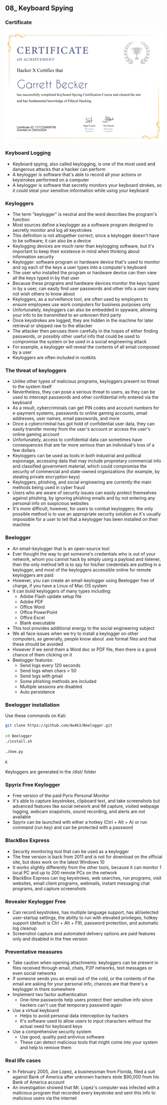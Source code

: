 ## 08_ Keyboard Spying

### Certificate
!["Certificate"](./08_KeyboardSpying.jpg)

### Keyboard Logging
- Keyboard spying, also called keylogging, is one of the most used and dangerous attacks that a hacker can perform
- A keylogger is software that's able to record all your actions or keystrokes performed on a computer
- A keylogger is software that secretly monitors your keyboard strokes, so it could steal your sensitive information while using your keyboard

### Keyloggers
- The term "keylogger" is neutral and the word describes the program's function
- Most sources define a keylogger as a software program designed to secretly monitor and log all keystrokes
- This definition is not altogether correct, since a keylogger doesn't have to be software; it can also be a device
- Keylogging devices are much rarer than keylogging software, but it's important to keep their existence in mind when thinking about information security
- Keylogger: software program or hardware device that's used to monitor and og each of the keys a user types into a computer's keyboard
- The user who installed the program or hardware device can then view all the keys typed in by that user
- Because these programs and hardware devices monitor the keys typed in by a user, can easily find user passwords and other info a user many not wish others to know about
- Keyloggers, as a surveillance tool, are often used by employers to ensure employees use work computers for business purposes only
- Unfortunately, keyloggers can also be embedded in spyware, allowing your info to be transmitted to an unknown third party
- Once keystrokes are logged, they are hidden in the machine for later retrieval or shipped raw to the attacker
- The attacker then peruses them carefully in the hopes of either finding passwords, or possibly other useful info that could be used to compromise the system or be used in a social engineering attack
- For example, a keylogger will reveal the contents of all email composed by a user
- Keyloggers are often included in rootkits

### The threat of keyloggers
- Unlike other types of malicious programs, keyloggers present no threat to the system itself
- Nevertheless, they can pose a serious threat to users, as they can be used to intercept passwords and other confidential info entered via the keyboard
- As a result, cybercriminals can get PIN codes and account numbers for e-payment systems, passwords to online gaming accounts, email addresses, user names, email passwords, and more
- Once a cybercriminal has got hold of confidential user data, they can easily transfer money from the user's account or access the user's online gaming account
- Unfortunately, access to confidential data can sometimes have consequences that are far more serious than an individual's loss of a few dollars
- Keyloggers can be used as tools in both industrial and political espionage, accessing data that may include proprietary commercial info and classified government material, which could compromise the security of commercial and state-owned organizations (for example, by stealing private encryption keys)
- Keyloggers, phishing, and social engineering are currently the main methods being used in cyber fraud
- Users who are aware of security issues can easily protect themselves against phishing, by ignoring phishing emails and by not entering any personal info on suspicious websites
- It's more difficult, however, for users to combat keyloggers; the only possible method is to use an appropriate security solution as it's usually impossible for a user to tell that a keylogger has been installed on their machine

### Beelogger
- An email-keylogger that is an open-source tool
- Ever thought the way to get someone's credentials who is out of your network, whom you cannot hack by simply using a payload and listener, then the only method left is to spy for his/her credentials are putting in a keylogger, and most of the keyloggers accessible online for remote keyloggers are paid
- However, you can create an email-keylogger using Beelogger free of charge, if you have a Linux of Mac OS system
- It can build keyloggers of many types including:
  - Adobe Flash update setup file
  - Adobe PDF
  - Office Word
  - Office PowerPoint
  - Office Excel
  - Blank executable
- This tool provides additional energy to the social engineering subject
- We all face issues when we try to install a keylogger on other computers, as generally, people know about .exe format files and that these should be avoided
- However if we send them a Word doc or PDF file, then there is a good chance of them clicking on it
- Beelogger features:
  - Send logs every 120 seconds
  - Send logs when chars > 50
  - Send logs with gmail
  - Some phishing methods are included
  - Multiple sessions are disabled
  - Auto persistence

### Beelogger installation
Use these commands on Kali:
```bash
git clone https://github.com/4w4k3/Beelogger.git

cd Beelogger
./install.sh

./bee.py

K
```

Keyloggers are generated in the /dist/ folder

### Spyrix Free Keylogger
- Free version of the paid Pyrix Personal Monitor
- It's able to capture keystrokes, clipboard text, and take screenshots but advanced features like social network and IM capture, visited webpage logging, webcam snapshots, sound recording, and alerts are not available
- Spyrix can be launched with either a hotkey (Ctrl + Alt + A) or run command (run key) and can be protected with a password

### BlackBox Express
- Security monitoring tool that can be used as a keylogger
- The free version is back from 2011 and is not for download on the official site, but does work on the latest Windows 10
- It works slightly differently from the other tools, because it can monitor 1 local PC and up to 200 remote PCs on the network
- BlackBox Express can log keystrokes, web searches, run programs, visit websites, email client programs, webmails, instant messaging chat programs, and capture screenshots

### Revealer Keylogger Free
- Can record keystrokes, has multiple language support, has all/selected user-startup settings, the ability to run with elevated privileges, hotkey support (default is Ctrl + Alt + F9), password protection, and automatic log cleanup
- Screenshot capture and automated delivery options are paid features only and disabled in the free version

### Preventative measures
- Take caution when opening attachments: keyloggers can be present in files received through email, chats, P2P networks, text messages or even social networks
- If someone sends you an email out of the cold, or the contents of the email are asking for your personal info, chances are that there's a keylogger in there somewhere
- Implement two factor authentication
  - One-time passwords help users protect their sensitive info since hackers can't use that temporary password again
- Use a virtual keyboard
  - Helps to avoid personal data interception by hackers
  - It's software used to allow users to input characters without the actual need for keyboard keys
- Use a comprehensive security system
  - Use good, quality paid antivirus software
  - These can detect malicious tools that might come into your system and help to remove them

### Real life cases
- In February 2005, Joe Lopez, a businessman from Florida, filed a suit against Bank of America after unknown hackers stole $90,000 from his Bank of America account
- An investigation showed that Mr. Lopez's computer was infected with a malicious program that recorded every keystroke and sent this info to malicious users via the internet